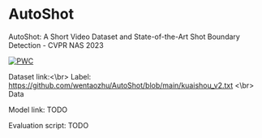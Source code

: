 # AutoShot
AutoShot: A Short Video Dataset and State-of-the-Art Shot Boundary Detection - CVPR NAS 2023

[![PWC](https://img.shields.io/endpoint.svg?url=https://paperswithcode.com/badge/autoshot-a-short-video-dataset-and-state-of/camera-shot-boundary-detection-on-clipshots)](https://paperswithcode.com/sota/camera-shot-boundary-detection-on-clipshots?p=autoshot-a-short-video-dataset-and-state-of)

Dataset link:<\br>
Label: https://github.com/wentaozhu/AutoShot/blob/main/kuaishou_v2.txt <\br>
Data


Model link: TODO

Evaluation script: TODO
